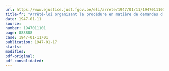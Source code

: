 ```yaml
---
url: https://www.ejustice.just.fgov.be/eli/arrete/1947/01/11/1947011101/justel
title-fr: "Arrêté-loi organisant la procédure en matière de demandes d'indemnisation du chef de certains dommages causés par les forces américaines, britanniques ou alliées sous le commandement britannique, après la période d'aide réciproque"
date: 1947-01-11
source:
number: 1947011101
page: 888888
case: 1947-01-11/01
publication: 1947-01-17
starts:
modifies:
pdf-original:
pdf-consolidated:
---
```


